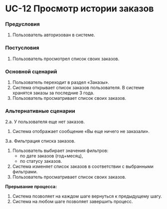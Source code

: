 # UC-12 Просмотр истории заказов

### Предусловия

1. Пользователь авторизован в системе.

### Постусловия

1. Пользователь просмотрел список своих заказов.

### Основной сценарий

1. Пользователь переходит в раздел «Заказы».
2. Система открывает список заказов пользователя. В системе хранятся заказы за последние 3 года.
3. Пользователь просматривает список своих заказов.

### Альтернативные сценарии

2.а. У пользователя еще нет заказов.

1. Система отображает сообщение «Вы еще ничего не заказали».

3.а. Фильтрация списка заказов.

1. Пользователь выбирает значения фильтров:
    - по дате заказов (год+месяц),
    - по статусу заказов.
2. Система изменяет список заказов в соответствии с выбранными фильтрами.
3. Пользователь просматривает список своих заказов.

**Прерывание процесса:**

1. Система позволяет на каждом шаге вернуться к предыдущему шагу.
2. Система на любом шаге позволяет завершить процесс.